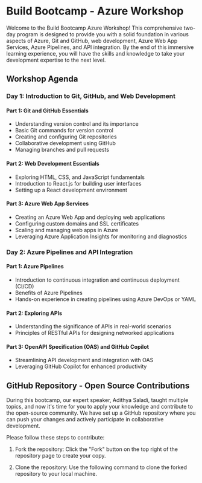 # Build Bootcamp - Azure Workshop

Welcome to the Build Bootcamp Azure Workshop! This comprehensive two-day program is designed to provide you with a solid foundation in various aspects of Azure, Git and GitHub, web development, Azure Web App Services, Azure Pipelines, and API integration. By the end of this immersive learning experience, you will have the skills and knowledge to take your development expertise to the next level.

## Workshop Agenda

### Day 1: Introduction to Git, GitHub, and Web Development

#### Part 1: Git and GitHub Essentials
- Understanding version control and its importance
- Basic Git commands for version control
- Creating and configuring Git repositories
- Collaborative development using GitHub
- Managing branches and pull requests

#### Part 2: Web Development Essentials
- Exploring HTML, CSS, and JavaScript fundamentals
- Introduction to React.js for building user interfaces
- Setting up a React development environment

#### Part 3: Azure Web App Services
- Creating an Azure Web App and deploying web applications
- Configuring custom domains and SSL certificates
- Scaling and managing web apps in Azure
- Leveraging Azure Application Insights for monitoring and diagnostics

### Day 2: Azure Pipelines and API Integration

#### Part 1: Azure Pipelines
- Introduction to continuous integration and continuous deployment (CI/CD)
- Benefits of Azure Pipelines
- Hands-on experience in creating pipelines using Azure DevOps or YAML

#### Part 2: Exploring APIs
- Understanding the significance of APIs in real-world scenarios
- Principles of RESTful APIs for designing networked applications

#### Part 3: OpenAPI Specification (OAS) and GitHub Copilot
- Streamlining API development and integration with OAS
- Leveraging GitHub Copilot for enhanced productivity

## GitHub Repository - Open Source Contributions

During this bootcamp, our expert speaker, Adithya Saladi, taught multiple topics, and now it's time for you to apply your knowledge and contribute to the open-source community. We have set up a GitHub repository where you can push your changes and actively participate in collaborative development.

Please follow these steps to contribute:

1. Fork the repository: Click the "Fork" button on the top right of the repository page to create your copy.

2. Clone the repository: Use the following command to clone the forked repository to your local machine.

